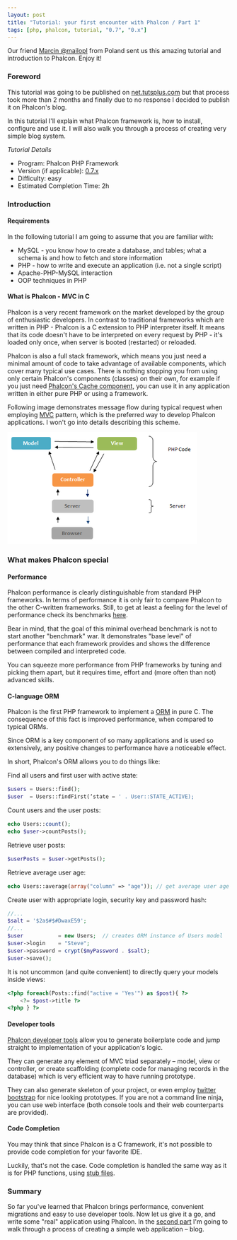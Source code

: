 ```yaml
---
layout: post
title: "Tutorial: your first encounter with Phalcon / Part 1"
tags: [php, phalcon, tutorial, "0.7", "0.x"]
---
```

Our friend [Marcin @mailopl](https://twitter.com/mailopl) from Poland sent us this amazing tutorial and introduction to Phalcon. Enjoy it!

<!--more-->
### Foreword
This tutorial was going to be published on [net.tutsplus.com](https://net.tutsplus.com/) but that process took more than 2 months and finally due to no response I decided to publish it on Phalcon's blog.

In this tutorial I'll explain what Phalcon framework is, how to install, configure and use it. I will also walk you through a process of creating very simple blog system.

*Tutorial Details*

- Program: Phalcon PHP Framework
- Version (if applicable): [0.7.x](https://phalcon.io/download)
- Difficulty: easy
- Estimated Completion Time: 2h

### Introduction

#### Requirements
In the following tutorial I am going to assume that you are familiar with:

- MySQL - you know how to create a database, and tables; what a schema is and how to fetch and store information
- PHP - how to write and execute an application (i.e. not a single script)
- Apache-PHP-MySQL interaction
- OOP techniques in PHP

#### What is Phalcon - MVC in C
Phalcon is a very recent framework on the market developed by the group of enthusiastic developers. In contrast to traditional frameworks which are written in PHP - Phalcon is a C extension to PHP interpreter itself. It means that its code doesn't have to be interpreted on every request by PHP - it's loaded only once, when server is booted (restarted) or reloaded.

Phalcon is also a full stack framework, which means you just need a minimal amount of code to take advantage of available components, which cover many typical use cases. There is nothing stopping you from using only certain Phalcon's components (classes) on their own, for example if you just need [Phalcon's Cache component](https://docs.phalcon.io/latest/en/cache), you can use it in any application written in either pure PHP or using a framework.

Following image demonstrates message flow during typical request when employing [MVC](https://en.wikipedia.org/wiki/Model%E2%80%93view%E2%80%93controller) pattern, which is the preferred way to develop Phalcon applications. I won't go into details describing this scheme.

![image](/assets/files/2012-11-26-mvc-c.png)

### What makes Phalcon special

#### Performance
Phalcon performance is clearly distinguishable from standard PHP frameworks. In terms of performance it is only fair to compare Phalcon to the other C-written frameworks. Still, to get at least a feeling for the level of performance check its benchmarks [here](https://docs.phalcon.io/latest/en/benchmark).

Bear in mind, that the goal of this minimal overhead benchmark is not to start another "benchmark" war. It demonstrates "base level" of performance that each framework provides and shows the difference between compiled and interpreted code.

You can squeeze more performance from PHP frameworks by tuning and
picking them apart, but it requires time, effort and (more often than
not) advanced skills.

#### C-language ORM
Phalcon is the first PHP framework to implement a [ORM](https://docs.phalcon.io/latest/en/db-models) in pure C. The consequence of this fact is improved performance, when compared to typical ORMs.

Since ORM is a key component of so many applications and is used so extensively, any positive changes to performance have a noticeable effect.

In short, Phalcon's ORM allows you to do things like:

Find all users and first user with active state:

```php
$users = Users::find();
$user  = Users::findFirst(‘state = ' . User::STATE_ACTIVE); 
```

Count users and the user posts:

```php
echo Users::count(); 
echo $user->countPosts(); 
```

Retrieve user posts:

```php
$userPosts = $user->getPosts(); 
```

Retrieve average user age:

```php
echo Users::average(array("column" => "age")); // get average user age
```

Create user with appropriate login, security key and password hash:

```php
//...
$salt = '$2a$#$#DwaxE59';
//...
$user           = new Users;  // creates ORM instance of Users model
$user->login    = "Steve";
$user->password = crypt($myPassword . $salt); 
$user->save();
```

It is not uncommon (and quite convenient) to directly query your models inside views:

```php
<?php foreach(Posts::find("active = 'Yes'") as $post){ ?>
    <?= $post->title ?>
<?php } ?>
```

#### Developer tools
[Phalcon developer tools](https://docs.phalcon.io/latest/en/tools) allow you to generate boilerplate code and jump straight to implementation of your application's logic.

They can generate any element of MVC triad separately – model, view or controller, or create scaffolding (complete code for managing records in the database) which is very efficient way to have running prototype.

They can also generate skeleton of your project, or even employ [twitter bootstrap](https://docs.phalcon.io/latest/en/tools#scaffold-with-twitter-bootstrap) for nice looking prototypes. If you are not a command line ninja, you can use web interface (both console tools and their web counterparts are provided).

#### Code Completion
You may think that since Phalcon is a C framework, it's not possible to provide code completion for your favorite IDE.

Luckily, that's not the case. Code completion is handled the same way as it is for PHP functions, using [stub files](https://github.com/phalcon/phalcon-devtools/tree/master/ide/phpstorm).

### Summary
So far you've learned that Phalcon brings performance, convenient migrations and easy to use developer tools. Now let us give it a go, and write some "real" application using Phalcon. In the [second part](/post/tutorial-your-first-encounter-with-phalcon-part-2) I'm going to walk through a process of creating a simple web application – blog.


